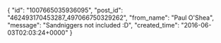  {
   "id": "1007665035936095",
   "post_id": "462493170453287_497066750329262",
   "from_name": "Paul O'Shea",
   "message": "Sandniggers not included :D",
   "created_time": "2016-06-03T02:03:24+0000"
 }
